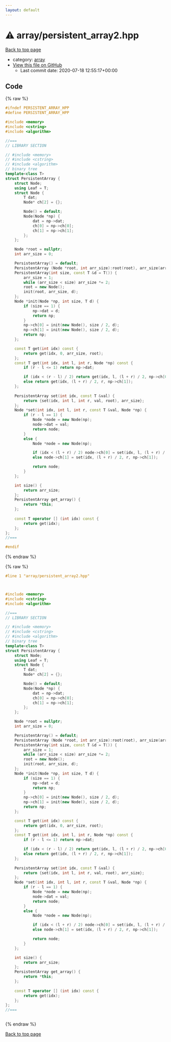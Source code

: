 ```yaml
---
layout: default
---
```


<!-- mathjax config similar to math.stackexchange -->
<script type="text/javascript" async
  src="https://cdnjs.cloudflare.com/ajax/libs/mathjax/2.7.5/MathJax.js?config=TeX-MML-AM_CHTML">
</script>
<script type="text/x-mathjax-config">
  MathJax.Hub.Config({
    TeX: { equationNumbers: { autoNumber: "AMS" }},
    tex2jax: {
      inlineMath: [ ['$','$'] ],
      processEscapes: true
    },
    "HTML-CSS": { matchFontHeight: false },
    displayAlign: "left",
    displayIndent: "2em"
  });
</script>

<script type="text/javascript" src="https://cdnjs.cloudflare.com/ajax/libs/jquery/3.4.1/jquery.min.js"></script>
<script src="https://cdn.jsdelivr.net/npm/jquery-balloon-js@1.1.2/jquery.balloon.min.js" integrity="sha256-ZEYs9VrgAeNuPvs15E39OsyOJaIkXEEt10fzxJ20+2I=" crossorigin="anonymous"></script>
<script type="text/javascript" src="../../assets/js/copy-button.js"></script>
<link rel="stylesheet" href="../../assets/css/copy-button.css" />


# :warning: array/persistent_array2.hpp

<a href="../../index.html">Back to top page</a>

* category: <a href="../../index.html#f1f713c9e000f5d3f280adbd124df4f5">array</a>
* <a href="{{ site.github.repository_url }}/blob/master/array/persistent_array2.hpp">View this file on GitHub</a>
    - Last commit date: 2020-07-18 12:55:17+00:00




## Code

<a id="unbundled"></a>
{% raw %}
```cpp
#ifndef PERSISTENT_ARRAY_HPP
#define PERSISTENT_ARRAY_HPP

#include <memory>
#include <cstring>
#include <algorithm>

//===
// LIBRARY SECTION

// #include <memory>
// #include <cstring>
// #include <algorithm>
// binary tree
template<class T>
struct PersistentArray {
    struct Node;
    using Leaf = T;
    struct Node {
        T dat;
        Node* ch[2] = {};

        Node() = default;
        Node(Node *np) {
            dat = np->dat;
            ch[0] = np->ch[0];
            ch[1] = np->ch[1];
        };
    };

    Node *root = nullptr;
    int arr_size = 0;

    PersistentArray() = default;
    PersistentArray (Node *root, int arr_size):root(root), arr_size(arr_size) {};
    PersistentArray(int size, const T &d = T()) {
        arr_size = 1;
        while (arr_size < size) arr_size *= 2;
        root = new Node();
        init(root, arr_size, d);
    };
    Node *init(Node *np, int size, T d) {
        if (size == 1) {
            np->dat = d;
            return np;
        }
        np->ch[0] = init(new Node(), size / 2, d);
        np->ch[1] = init(new Node(), size / 2, d);
        return np;
    };

    const T get(int idx) const {
        return get(idx, 0, arr_size, root);
    };
    const T get(int idx, int l, int r, Node *np) const {
        if (r - l <= 1) return np->dat;

        if (idx < (r - l) / 2) return get(idx, l, (l + r) / 2, np->ch[0]);
        else return get(idx, (l + r) / 2, r, np->ch[1]);
    };
    
    PersistentArray set(int idx, const T &val) {
        return {set(idx, int l, int r, val, root), arr_size};
    };
    Node *set(int idx, int l, int r, const T &val, Node *np) {
        if (r - l == 1) {
            Node *node = new Node(np);
            node->dat = val;
            return node;
        }
        else {
            Node *node = new Node(np);

            if (idx < (l + r) / 2) node->ch[0] = set(idx, l, (l + r) / 2, np->ch[0]);
            else node->ch[1] = set(idx, (l + r) / 2, r, np->ch[1]);

            return node;
        }
    };

    int size() {
        return arr_size;
    };
    PersistentArray get_array() {
        return *this;
    };
    
    const T operator [] (int idx) const {
        return get(idx);
    };
};
//===

#endif

```
{% endraw %}

<a id="bundled"></a>
{% raw %}
```cpp
#line 1 "array/persistent_array2.hpp"



#include <memory>
#include <cstring>
#include <algorithm>

//===
// LIBRARY SECTION

// #include <memory>
// #include <cstring>
// #include <algorithm>
// binary tree
template<class T>
struct PersistentArray {
    struct Node;
    using Leaf = T;
    struct Node {
        T dat;
        Node* ch[2] = {};

        Node() = default;
        Node(Node *np) {
            dat = np->dat;
            ch[0] = np->ch[0];
            ch[1] = np->ch[1];
        };
    };

    Node *root = nullptr;
    int arr_size = 0;

    PersistentArray() = default;
    PersistentArray (Node *root, int arr_size):root(root), arr_size(arr_size) {};
    PersistentArray(int size, const T &d = T()) {
        arr_size = 1;
        while (arr_size < size) arr_size *= 2;
        root = new Node();
        init(root, arr_size, d);
    };
    Node *init(Node *np, int size, T d) {
        if (size == 1) {
            np->dat = d;
            return np;
        }
        np->ch[0] = init(new Node(), size / 2, d);
        np->ch[1] = init(new Node(), size / 2, d);
        return np;
    };

    const T get(int idx) const {
        return get(idx, 0, arr_size, root);
    };
    const T get(int idx, int l, int r, Node *np) const {
        if (r - l <= 1) return np->dat;

        if (idx < (r - l) / 2) return get(idx, l, (l + r) / 2, np->ch[0]);
        else return get(idx, (l + r) / 2, r, np->ch[1]);
    };
    
    PersistentArray set(int idx, const T &val) {
        return {set(idx, int l, int r, val, root), arr_size};
    };
    Node *set(int idx, int l, int r, const T &val, Node *np) {
        if (r - l == 1) {
            Node *node = new Node(np);
            node->dat = val;
            return node;
        }
        else {
            Node *node = new Node(np);

            if (idx < (l + r) / 2) node->ch[0] = set(idx, l, (l + r) / 2, np->ch[0]);
            else node->ch[1] = set(idx, (l + r) / 2, r, np->ch[1]);

            return node;
        }
    };

    int size() {
        return arr_size;
    };
    PersistentArray get_array() {
        return *this;
    };
    
    const T operator [] (int idx) const {
        return get(idx);
    };
};
//===



```
{% endraw %}

<a href="../../index.html">Back to top page</a>

